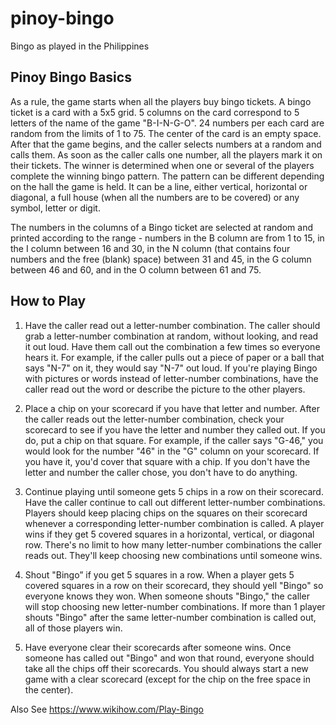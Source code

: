 # pinoy-bingo

Bingo as played in the Philippines

## Pinoy Bingo Basics

As a rule, the game starts when all the players buy bingo tickets. A bingo ticket is a card with a 5x5 grid. 5 columns on the card correspond to 5 letters of the name of the game "B-I-N-G-O". 24 numbers per each card are random from the limits of 1 to 75. The center of the card is an empty space. After that the game begins, and the caller selects numbers at a random and calls them. As soon as the caller calls one number, all the players mark it on their tickets. The winner is determined when one or several of the players complete the winning bingo pattern. The pattern can be different depending on the hall the game is held. It can be a line, either vertical, horizontal or diagonal, a full house (when all the numbers are to be covered) or any symbol, letter or digit.

The numbers in the columns of a Bingo ticket are selected at random and printed according to the range - numbers in the B column are from 1 to 15, in the I column between 16 and 30, in the N column (that contains four numbers and the free (blank) space) between 31 and 45, in the G column between 46 and 60, and in the O column between 61 and 75.

## How to Play

1. Have the caller read out a letter-number combination. The caller should grab a letter-number combination at random, without looking, and read it out loud. Have them call out the combination a few times so everyone hears it.
   For example, if the caller pulls out a piece of paper or a ball that says "N-7" on it, they would say "N-7" out loud.
   If you're playing Bingo with pictures or words instead of letter-number combinations, have the caller read out the word or describe the picture to the other players.

2. Place a chip on your scorecard if you have that letter and number. After the caller reads out the letter-number combination, check your scorecard to see if you have the letter and number they called out. If you do, put a chip on that square.
   For example, if the caller says "G-46," you would look for the number "46" in the "G" column on your scorecard. If you have it, you'd cover that square with a chip.
   If you don't have the letter and number the caller chose, you don't have to do anything.

3. Continue playing until someone gets 5 chips in a row on their scorecard. Have the caller continue to call out different letter-number combinations. Players should keep placing chips on the squares on their scorecard whenever a corresponding letter-number combination is called.
   A player wins if they get 5 covered squares in a horizontal, vertical, or diagonal row.
   There's no limit to how many letter-number combinations the caller reads out. They'll keep choosing new combinations until someone wins.

4. Shout "Bingo” if you get 5 squares in a row. When a player gets 5 covered squares in a row on their scorecard, they should yell "Bingo" so everyone knows they won. When someone shouts "Bingo," the caller will stop choosing new letter-number combinations.
   If more than 1 player shouts "Bingo" after the same letter-number combination is called out, all of those players win.

5. Have everyone clear their scorecards after someone wins. Once someone has called out "Bingo" and won that round, everyone should take all the chips off their scorecards. You should always start a new game with a clear scorecard (except for the chip on the free space in the center).

Also See https://www.wikihow.com/Play-Bingo
